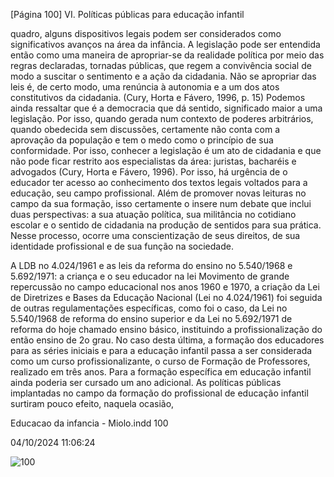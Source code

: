[Página 100]
VI. Políticas públicas para educação infantil

quadro, alguns dispositivos legais podem ser considerados como significativos avanços na área da infância.
A legislação pode ser entendida então como uma maneira
de apropriar-se da realidade política por meio das regras
declaradas, tornadas públicas, que regem a convivência social
de modo a suscitar o sentimento e a ação da cidadania. Não
se apropriar das leis é, de certo modo, uma renúncia à
autonomia e a um dos atos constitutivos da cidadania.
(Cury, Horta e Fávero, 1996, p. 15)
Podemos ainda ressaltar que é a democracia que dá sentido, significado maior a uma legislação. Por isso, quando gerada num contexto
de poderes arbitrários, quando obedecida sem discussões, certamente
não conta com a aprovação da população e tem o medo como o princípio de sua conformidade. Por isso, conhecer a legislação é um ato de
cidadania e que não pode ficar restrito aos especialistas da área: juristas, bacharéis e advogados (Cury, Horta e Fávero, 1996). Por isso, há
urgência de o educador ter acesso ao conhecimento dos textos legais
voltados para a educação, seu campo profissional. Além de promover
novas leituras no campo da sua formação, isso certamente o insere
num debate que inclui duas perspectivas: a sua atuação política, sua
militância no cotidiano escolar e o sentido de cidadania na produção
de sentidos para sua prática. Nesse processo, ocorre uma conscientização de seus direitos, de sua identidade profissional e de sua função
na sociedade.

A LDB no 4.024/1961 e as leis da reforma do ensino
no 5.540/1968 e 5.692/1971:
a criança e o seu educador na lei
Movimento de grande repercussão no campo educacional nos anos
1960 e 1970, a criação da Lei de Diretrizes e Bases da Educação Nacional (Lei no 4.024/1961) foi seguida de outras regulamentações específicas, como foi o caso, da Lei no 5.540/1968 de reforma do ensino
superior e da Lei no 5.692/1971 de reforma do hoje chamado ensino
básico, instituindo a profissionalização do então ensino de 2o grau. No
caso desta última, a formação dos educadores para as séries iniciais e
para a educação infantil passa a ser considerada como um curso profissionalizante, o curso de Formação de Professores, realizado em três
anos. Para a formação específica em educação infantil ainda poderia
ser cursado um ano adicional.
As políticas públicas implantadas no campo da formação do profissional de educação infantil surtiram pouco efeito, naquela ocasião,


Educacao da infancia - Miolo.indd 100

04/10/2024 11:06:24

![100](./img/page_100-01.jpg)
